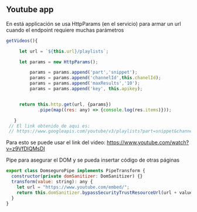 ## Youtube app

En está applicación se usa HttpParams (en el servicio) para armar un url cuando el endpoint requiere muchas parámetros

```javascript
getVideos(){

     let url = `${this.url}/playlists`;

     let params = new HttpParams();

         params = params.append('part','snippet');
         params = params.append('channelId',this.chanelId);
         params = params.append('maxResults','10');
         params = params.append('key', this.apikey);


     return this.http.get(url, {params})
            .pipe(map((res: any) => {console.log(res.items)}));

   }
 // El link obtenido de aqui es:
 // https://www.googleapis.com/youtube/v3/playlists?part=snippet&channelId=UCQ8jTcfNOaBUwRSTQUybEug%26maxResults&maxResults=10&key='api-key'  
```


Para esto se puede usar el link del video: https://www.youtube.com/watch?v=z9VfDlQMsDI

Pipe para asegurar el DOM y se pueda insertar código de otras páginas

```javascript
export class DomseguroPipe implements PipeTransform {
  constructor(private domSanitizer: DomSanitizer) {}
  transform(value: string): any {
    let url = "https://www.youtube.com/embed/";
    return this.domSanitizer.bypassSecurityTrustResourceUrl(url + value);
  }
}

```
